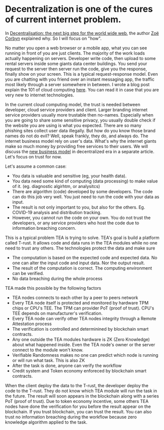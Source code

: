 # Decentralization is one of the cures of current internet problem.


In [Decentralisation: the next big step for the world wide web](https://www.theguardian.com/technology/2018/sep/08/decentralisation-next-big-step-for-the-world-wide-web-dweb-data-internet-censorship-brewster-kahle), the author [Zoë Corbyn](https://www.theguardian.com/profile/zoe-corbyn) explained why. So I will focus on "how".

No matter you open a web browser or a mobile app, what you can see running in front of you are just clients. The majority of the work loads actually happening on servers. Developer write code, then upload to some rental servers inside some giants data center buildings. You send your request to the server then server run the code, give you the response, finally show on your screen. This is a typical request-response model. Even you are chatting with you friend over an instant messaging app, the traffic most likely through a server somewhere in between. I wrote a blog post explain the 101 of cloud computing [here](https://medium.com/@pushbar/nste1-of-n-what-happened-after-you-click-a-submit-button-79f84b8c4f3e). You can read it in case that you are very new to internet technologies.

In the current cloud computing model, the trust is needed between developer, cloud service providers and client. Larger branding internet service providers usually more trustable then no-names. Especially when you are going to share some sensitive privacy, you usually double check if the website you are using is what you expected. There are so many phishing sites collect user data illegally. But how do you know those brand names do not do evil? Well, speak frankly, they do, and always do. The internet business model rely on user's data. What's why the internet giants make so much money by providing free services to their users. We will discuss the [new business model](New_business_models.md) in decentralized era in a separate article. Let's focus on trust for now.

Let's assume a common case:
- You data is valuable and sensitive (eg, your health data). 
- You data need some kind of computing (data processing) to make value of it. (eg. diagnostic algirhtm, or analysitcs)
- There are algorithm (code) developed by some developers. The code can do this job very well. You just need to run the code with your data as input.
- The result is not only important to you, but also for the others. Eg. COVID-19 analysis and distribution tracking.
- However, you cannot run the code on your own. You do not trust the developers, or any service providers who host the code due to information breaching concern.

This is a typical problem TEA is trying to solve. TEA's goal is build a platform called T-rust. It allows code and data runs in the TEA modules while no one need to trust any others. The technologies protect the data and make sure
- The computation is based on the expected code and expected data. No one can alter the input code and input data. Nor the output result.
- The result of the computation is correct. The computing environment can be verified.
- No data breaching during the whole process

TEA made this possible by the following factors
- TEA nodes connects to each other by a peer to peers network
- Every TEA node itself is protected and monitored by hardware TPM chips or CPU's TEE. The TPM can provider PoT (proof of trust). CPU's TEE depends on manufacturer's verification.  
- Every TEA node can verify other TEA nodes integrity through a Remote Attestation process
- The verification is controlled and determinined by blockchain smart contracts. 
- Any one outside the TEA modules hardware is ZK (Zero Knowledge) about what happened inside. Even the TEA node's owner or the server connect to the module won't know.
- Verifiable Randomness makes no one can predict which node is running or will run what task. This is also ZK
- After the task is done, anyone can verify the workflow
- Credit system and Token economy enforeced by blockchain smart contracts.

When the client deploy the data to the T-rust, the developer deploy the code to the T-rust. They do not know which TEA module will run the task in the future. The result will soon appears in the blockchain along with a series PoT (proof of trust). Due to token economy incentive, some others TEA nodes have done the verification for you before the result appear on the blockchain. If you trust blockchain, you can trust the result. You can also trust no information breaching during the workflow because zero knowledge algorithm applied to the task.


